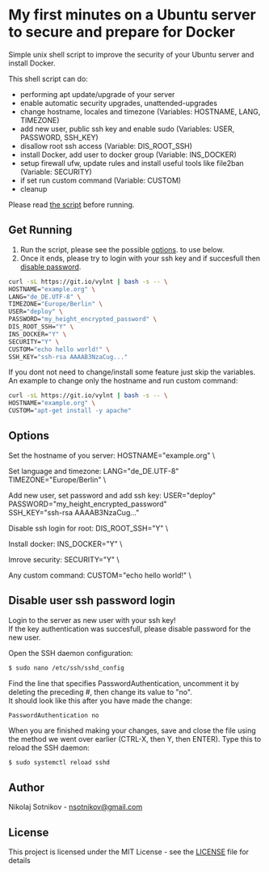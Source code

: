 # My first minutes on a Ubuntu server to secure and prepare for Docker

Simple unix shell script to improve the security of your Ubuntu server and install Docker.    

This shell script can do:
  - performing apt update/upgrade of your server
  - enable automatic security upgrades, unattended-upgrades
  - change hostname, locales and timezone (Variables: HOSTNAME, LANG, TIMEZONE)
  - add new user, public ssh key and enable sudo (Variables: USER, PASSWORD, SSH_KEY)
  - disallow root ssh access (Variable: DIS_ROOT_SSH)
  - install Docker, add user to docker group (Variable: INS_DOCKER)
  - setup firewall ufw, update rules and install useful tools like file2ban (Variable: SECURITY)
  - if set run custom command (Variable: CUSTOM)
  - cleanup

Please read [the script](https://raw.githubusercontent.com/nsotnikov/my-first-minutes-on-ubuntu-for-docker/master/ubuntu-first-run.sh) before running. 

## Get Running
1. Run the script, please see the possible [options](#options).  to use below.    
2. Once it ends, please try to login with your ssh key and if succesfull then [disable password](#disable-user-ssh-password-login).   

```sh
curl -sL https://git.io/vylnt | bash -s -- \
HOSTNAME="example.org" \
LANG="de_DE.UTF-8" \
TIMEZONE="Europe/Berlin" \
USER="deploy" \
PASSWORD="my_height_encrypted_password" \
DIS_ROOT_SSH="Y" \
INS_DOCKER="Y" \
SECURITY="Y" \
CUSTOM="echo hello world!" \
SSH_KEY="ssh-rsa AAAAB3NzaCug..." 
```

If you dont not need to change/install some feature just skip the variables.     
An example to change only the hostname and run custom command:
```sh
curl -sL https://git.io/vylnt | bash -s -- \
HOSTNAME="example.org" \
CUSTOM="apt-get install -y apache" 
```
## Options
Set the hostname of you server:
HOSTNAME="example.org" \

Set language and timezone:
LANG="de_DE.UTF-8" \
TIMEZONE="Europe/Berlin" \

Add new user, set password and add ssh key:
USER="deploy" \
PASSWORD="my_height_encrypted_password" \
SSH_KEY="ssh-rsa AAAAB3NzaCug..." 

Disable ssh login for root:
DIS_ROOT_SSH="Y" \

Install docker:
INS_DOCKER="Y" \

Imrove security:
SECURITY="Y" \

Any custom command:
CUSTOM="echo hello world!" \

## Disable user ssh password login
Login to the server as new user with your ssh key!    
If the key authentication was succesfull, please disable password for the new user. 
 
Open the SSH daemon configuration:
```sh
$ sudo nano /etc/ssh/sshd_config
```

Find the line that specifies PasswordAuthentication, uncomment it by deleting the preceding #, then change its value to "no".     
It should look like this after you have made the change:
```
PasswordAuthentication no
```

When you are finished making your changes, save and close the file using the method we went over earlier (CTRL-X, then Y, then ENTER).
Type this to reload the SSH daemon:
```sh
$ sudo systemctl reload sshd
```

## Author

Nikolaj Sotnikov - [nsotnikov@gmail.com](mailto:nsotnikov@gmail.com)

## License

This project is licensed under the MIT License - see the [LICENSE](LICENSE) file for details
